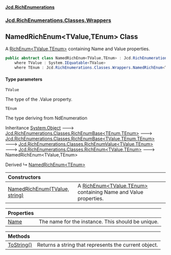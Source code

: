 #### [Jcd.RichEnumerations](index.md 'index')
### [Jcd.RichEnumerations.Classes.Wrappers](Jcd.RichEnumerations.Classes.Wrappers.md 'Jcd.RichEnumerations.Classes.Wrappers')

## NamedRichEnum<TValue,TEnum> Class

A [RichEnum&lt;TValue,TEnum&gt;](RichEnum_TValue,TEnum_.md 'Jcd.RichEnumerations.Classes.RichEnum<TValue,TEnum>') containing Name and Value properties.

```csharp
public abstract class NamedRichEnum<TValue,TEnum> : Jcd.RichEnumerations.Classes.RichEnum<TValue, TEnum>
    where TValue : System.IEquatable<TValue>
    where TEnum : Jcd.RichEnumerations.Classes.Wrappers.NamedRichEnum<TValue, TEnum>, System.IEquatable<TEnum>
```
#### Type parameters

<a name='Jcd.RichEnumerations.Classes.Wrappers.NamedRichEnum_TValue,TEnum_.TValue'></a>

`TValue`

The type of the .Value property.

<a name='Jcd.RichEnumerations.Classes.Wrappers.NamedRichEnum_TValue,TEnum_.TEnum'></a>

`TEnum`

The type deriving from NdEnumeration

Inheritance [System.Object](https://docs.microsoft.com/en-us/dotnet/api/System.Object 'System.Object') &#129106; [Jcd.RichEnumerations.Classes.RichEnumBase&lt;](RichEnumBase_TEnumeration,TEnumeratedItem_.md 'Jcd.RichEnumerations.Classes.RichEnumBase<TEnumeration,TEnumeratedItem>')[TEnum](NamedRichEnum_TValue,TEnum_.md#Jcd.RichEnumerations.Classes.Wrappers.NamedRichEnum_TValue,TEnum_.TEnum 'Jcd.RichEnumerations.Classes.Wrappers.NamedRichEnum<TValue,TEnum>.TEnum')[,](RichEnumBase_TEnumeration,TEnumeratedItem_.md 'Jcd.RichEnumerations.Classes.RichEnumBase<TEnumeration,TEnumeratedItem>')[TEnum](NamedRichEnum_TValue,TEnum_.md#Jcd.RichEnumerations.Classes.Wrappers.NamedRichEnum_TValue,TEnum_.TEnum 'Jcd.RichEnumerations.Classes.Wrappers.NamedRichEnum<TValue,TEnum>.TEnum')[&gt;](RichEnumBase_TEnumeration,TEnumeratedItem_.md 'Jcd.RichEnumerations.Classes.RichEnumBase<TEnumeration,TEnumeratedItem>') &#129106; [Jcd.RichEnumerations.Classes.RichEnumBase&lt;](RichEnumBase_TValue,TEnumeration,TEnumeratedItem_.md 'Jcd.RichEnumerations.Classes.RichEnumBase<TValue,TEnumeration,TEnumeratedItem>')[TValue](NamedRichEnum_TValue,TEnum_.md#Jcd.RichEnumerations.Classes.Wrappers.NamedRichEnum_TValue,TEnum_.TValue 'Jcd.RichEnumerations.Classes.Wrappers.NamedRichEnum<TValue,TEnum>.TValue')[,](RichEnumBase_TValue,TEnumeration,TEnumeratedItem_.md 'Jcd.RichEnumerations.Classes.RichEnumBase<TValue,TEnumeration,TEnumeratedItem>')[TEnum](NamedRichEnum_TValue,TEnum_.md#Jcd.RichEnumerations.Classes.Wrappers.NamedRichEnum_TValue,TEnum_.TEnum 'Jcd.RichEnumerations.Classes.Wrappers.NamedRichEnum<TValue,TEnum>.TEnum')[,](RichEnumBase_TValue,TEnumeration,TEnumeratedItem_.md 'Jcd.RichEnumerations.Classes.RichEnumBase<TValue,TEnumeration,TEnumeratedItem>')[TEnum](NamedRichEnum_TValue,TEnum_.md#Jcd.RichEnumerations.Classes.Wrappers.NamedRichEnum_TValue,TEnum_.TEnum 'Jcd.RichEnumerations.Classes.Wrappers.NamedRichEnum<TValue,TEnum>.TEnum')[&gt;](RichEnumBase_TValue,TEnumeration,TEnumeratedItem_.md 'Jcd.RichEnumerations.Classes.RichEnumBase<TValue,TEnumeration,TEnumeratedItem>') &#129106; [Jcd.RichEnumerations.Classes.RichEnumValue&lt;](RichEnumValue_TValue,TEnum_.md 'Jcd.RichEnumerations.Classes.RichEnumValue<TValue,TEnum>')[TValue](NamedRichEnum_TValue,TEnum_.md#Jcd.RichEnumerations.Classes.Wrappers.NamedRichEnum_TValue,TEnum_.TValue 'Jcd.RichEnumerations.Classes.Wrappers.NamedRichEnum<TValue,TEnum>.TValue')[,](RichEnumValue_TValue,TEnum_.md 'Jcd.RichEnumerations.Classes.RichEnumValue<TValue,TEnum>')[TEnum](NamedRichEnum_TValue,TEnum_.md#Jcd.RichEnumerations.Classes.Wrappers.NamedRichEnum_TValue,TEnum_.TEnum 'Jcd.RichEnumerations.Classes.Wrappers.NamedRichEnum<TValue,TEnum>.TEnum')[&gt;](RichEnumValue_TValue,TEnum_.md 'Jcd.RichEnumerations.Classes.RichEnumValue<TValue,TEnum>') &#129106; [Jcd.RichEnumerations.Classes.RichEnum&lt;](RichEnum_TValue,TEnum_.md 'Jcd.RichEnumerations.Classes.RichEnum<TValue,TEnum>')[TValue](NamedRichEnum_TValue,TEnum_.md#Jcd.RichEnumerations.Classes.Wrappers.NamedRichEnum_TValue,TEnum_.TValue 'Jcd.RichEnumerations.Classes.Wrappers.NamedRichEnum<TValue,TEnum>.TValue')[,](RichEnum_TValue,TEnum_.md 'Jcd.RichEnumerations.Classes.RichEnum<TValue,TEnum>')[TEnum](NamedRichEnum_TValue,TEnum_.md#Jcd.RichEnumerations.Classes.Wrappers.NamedRichEnum_TValue,TEnum_.TEnum 'Jcd.RichEnumerations.Classes.Wrappers.NamedRichEnum<TValue,TEnum>.TEnum')[&gt;](RichEnum_TValue,TEnum_.md 'Jcd.RichEnumerations.Classes.RichEnum<TValue,TEnum>') &#129106; NamedRichEnum<TValue,TEnum>

Derived
&#8627; [NamedRichEnum&lt;TEnum&gt;](NamedRichEnum_TEnum_.md 'Jcd.RichEnumerations.Classes.Wrappers.NamedRichEnum<TEnum>')

| Constructors | |
| :--- | :--- |
| [NamedRichEnum(TValue, string)](NamedRichEnum_TValue,TEnum_..ctor.OqigQ+GvCpmkCnlZNGFCqg.md 'Jcd.RichEnumerations.Classes.Wrappers.NamedRichEnum<TValue,TEnum>.NamedRichEnum(TValue, string)') | A [RichEnum&lt;TValue,TEnum&gt;](RichEnum_TValue,TEnum_.md 'Jcd.RichEnumerations.Classes.RichEnum<TValue,TEnum>') containing Name and Value properties. |

| Properties | |
| :--- | :--- |
| [Name](NamedRichEnum_TValue,TEnum_.Name.md 'Jcd.RichEnumerations.Classes.Wrappers.NamedRichEnum<TValue,TEnum>.Name') | The name for the instance. This should be unique. |

| Methods                                                                                                                                |                                                      |
|:---------------------------------------------------------------------------------------------------------------------------------------|:-----------------------------------------------------|
| [ToString()](NamedRichEnum_TValue,TEnum_.ToString().md 'Jcd.RichEnumerations.Classes.Wrappers.NamedRichEnum<TValue,TEnum>.ToString()') | Returns a string that represents the current object. |
